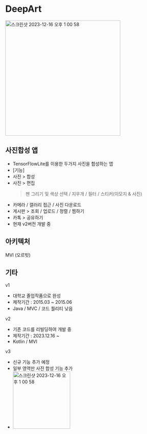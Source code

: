 # DeepArt

<img width="360" alt="스크린샷 2023-12-16 오후 1 00 58" src="https://github.com/woosang1/Deep_Art/assets/45825518/ef1ea551-724a-48b5-965c-f2a33fc629f8">

## 사진합성 앱
- TensorFlowLite를 이용한 두가지 사진을 합성하는 앱
- [기능]
- 사진 > 합성
- 사진 > 편집
  > 펜 그리기 및 색상 선택 / 지우개 / 필터 / 스티커(이모지 & 사진)
- 카메라 / 갤러리 접근 / 사진 다운로드
- 게시판 > 조회 / 업로드 / 정렬 / 찜하기
- 카톡 > 공유하기
- 현재 v2버전 개발 중

## 아키텍처
MVI (오르빗)

## 기타
v1
- 대학교 졸업작품으로 완성
- 제작기간 : 2015.03 ~ 2015.06
- Java / MVC / 코드 퀄리티 낮음

v2 
- 기존 코드를 리빌딩하여 개발 중
- 제작기간 : 2023.12.16 ~
- Kotlin / MVI

v3
- 신규 기능 추가 예정
- 일부 영역만 사진 합성 기능 추가
- <img width="179" alt="스크린샷 2023-12-16 오후 1 00 58" src="https://github.com/woosang1/Deep_Art/assets/45825518/4739240a-e19e-455a-8cbe-db620087c802">


